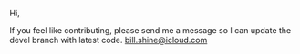 Hi,

If you feel like contributing, please send me a message so I can update the devel branch with latest code.
bill.shine@icloud.com

